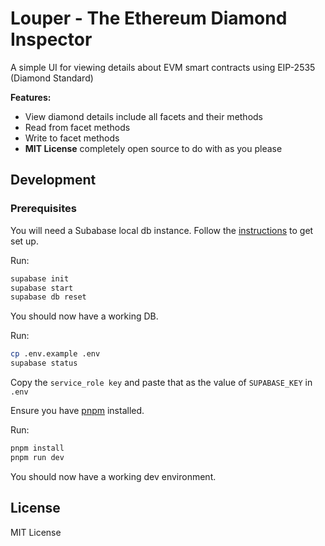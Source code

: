 # Louper - The Ethereum Diamond Inspector

A simple UI for viewing details about EVM smart contracts using EIP-2535 (Diamond Standard)

**Features:**

- View diamond details include all facets and their methods
- Read from facet methods
- Write to facet methods
- **MIT License** completely open source to do with as you please

## Development

### Prerequisites

You will need a Subabase local db instance. Follow the [instructions](https://supabase.com/docs/guides/local-development) to get set up.

Run:

```sh
supabase init
supabase start
supabase db reset
```

You should now have a working DB.

Run:

```sh
cp .env.example .env
supabase status
```

Copy the `service_role key` and paste that as the value of `SUPABASE_KEY` in `.env`

Ensure you have [pnpm](https://pnpm.io/installation) installed.

Run:

```sh
pnpm install
pnpm run dev
```

You should now have a working dev environment.

## License

MIT License
